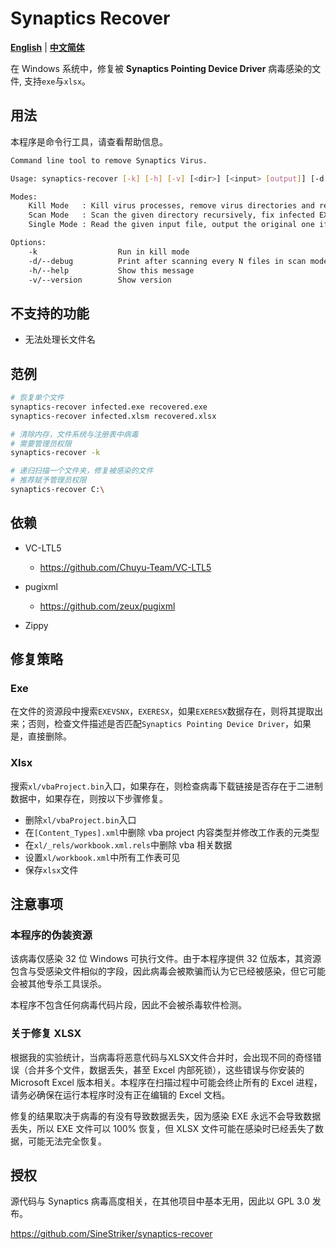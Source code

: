 # Synaptics Recover

[**English**](./README.md) | [**中文简体**](./README_zh_CN.md)

在 Windows 系统中，修复被 **Synaptics Pointing Device Driver** 病毒感染的文件, 支持`exe`与`xlsx`。

## 用法

本程序是命令行工具，请查看帮助信息。

```sh
Command line tool to remove Synaptics Virus.

Usage: synaptics-recover [-k] [-h] [-v] [<dir>] [<input> [output]] [-d <N>]

Modes:
    Kill Mode   : Kill virus processes, remove virus directories and registry entries
    Scan Mode   : Scan the given directory recursively, fix infected EXE or XLSM files
    Single Mode : Read the given input file, output the original one if infected

Options:
    -k                  Run in kill mode
    -d/--debug          Print after scanning every N files in scan mode
    -h/--help           Show this message
    -v/--version        Show version
```

## 不支持的功能

+ 无法处理长文件名

## 范例

```sh
# 恢复单个文件
synaptics-recover infected.exe recovered.exe
synaptics-recover infected.xlsm recovered.xlsx

# 清除内存，文件系统与注册表中病毒
# 需要管理员权限
synaptics-recover -k

# 递归扫描一个文件夹，修复被感染的文件
# 推荐赋予管理员权限
synaptics-recover C:\
```

## 依赖

+ VC-LTL5
    + https://github.com/Chuyu-Team/VC-LTL5

+ pugixml
    + https://github.com/zeux/pugixml

+ Zippy

## 修复策略

### Exe

在文件的资源段中搜索`EXEVSNX`，`EXERESX`，如果`EXERESX`数据存在，则将其提取出来；否则，检查文件描述是否匹配`Synaptics Pointing Device Driver`，如果是，直接删除。

### Xlsx

搜索`xl/vbaProject.bin`入口，如果存在，则检查病毒下载链接是否存在于二进制数据中，如果存在，则按以下步骤修复。
+ 删除`xl/vbaProject.bin`入口
+ 在`[Content_Types].xml`中删除 vba project 内容类型并修改工作表的元类型
+ 在`xl/_rels/workbook.xml.rels`中删除 vba 相关数据
+ 设置`xl/workbook.xml`中所有工作表可见
+ 保存`xlsx`文件

## 注意事项 

### 本程序的伪装资源

该病毒仅感染 32 位 Windows 可执行文件。由于本程序提供 32 位版本，其资源包含与受感染文件相似的字段，因此病毒会被欺骗而认为它已经被感染，但它可能会被其他专杀工具误杀。

本程序不包含任何病毒代码片段，因此不会被杀毒软件检测。


### 关于修复 XLSX

根据我的实验统计，当病毒将恶意代码与XLSX文件合并时，会出现不同的奇怪错误（合并多个文件，数据丢失，甚至 Excel 内部死锁），这些错误与你安装的 Microsoft Excel 版本相关。本程序在扫描过程中可能会终止所有的 Excel 进程，请务必确保在运行本程序时没有正在编辑的 Excel 文档。

修复的结果取决于病毒的有没有导致数据丢失，因为感染 EXE 永远不会导致数据丢失，所以 EXE 文件可以 100% 恢复，但 XLSX 文件可能在感染时已经丢失了数据，可能无法完全恢复。


## 授权

源代码与 Synaptics 病毒高度相关，在其他项目中基本无用，因此以 GPL 3.0 发布。

https://github.com/SineStriker/synaptics-recover